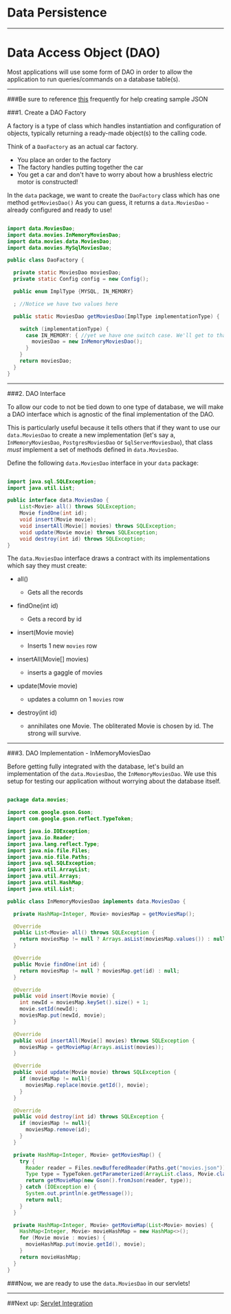 # Data Persistence

---
# Data Access Object (DAO)

Most applications will use some form of DAO in order to allow the application to run
queries/commands on a database table(s).

---

###Be sure to reference [this](documentation.md) frequently for help creating sample JSON

###1. Create a DAO Factory

A factory is a type of class which handles instantiation and configuration of objects,
typically returning a ready-made object(s) to the calling code.

Think of a `DaoFactory` as an actual car factory. 
- You place an order to the factory
- The factory handles putting together the car
- You get a car and don't have to worry about how a brushless electric motor is constructed!

In the `data` package, we want to create the `DaoFactory` class which has one method  `getMoviesDao()`
As you can guess, it returns a `data.MoviesDao` - already configured and ready to use!

```JAVA

import data.MoviesDao;
import data.movies.InMemoryMoviesDao;
import data.movies.data.MoviesDao;
import data.movies.MySqlMoviesDao;

public class DaoFactory {

  private static MoviesDao moviesDao;
  private static Config config = new Config();

  public enum ImplType {MYSQL, IN_MEMORY}

  ; //Notice we have two values here

  public static MoviesDao getMoviesDao(ImplType implementationType) {

    switch (implementationType) {
      case IN_MEMORY: { //yet we have one switch case. We'll get to that!
        moviesDao = new InMemoryMoviesDao();
      }
    }
    return moviesDao;
  }
}

```
---
###2. DAO Interface


To allow our code to not be tied down to one type of database,
we will make a DAO interface which is agnostic of the final implementation of the DAO.

This is particularly useful because it tells others that if they want to use our `data.MoviesDao`
to create a new implementation (let's say a, `InMemoryMoviesDao`, `PostgresMoviesDao` or `SqlServerMoviesDao`),
that class *must* implement a set of methods defined in `data.MoviesDao`.

Define the following `data.MoviesDao` interface in your `data` package:

```JAVA

import java.sql.SQLException;
import java.util.List;

public interface data.MoviesDao {
    List<Movie> all() throws SQLException;
    Movie findOne(int id);
    void insert(Movie movie);
    void insertAll(Movie[] movies) throws SQLException;
    void update(Movie movie) throws SQLException;
    void destroy(int id) throws SQLException;
}

```

The `data.MoviesDao` interface draws a contract with its implementations which say they must create:

- all()
    - Gets all the records


- findOne(int id)
    - Gets a record by id


- insert(Movie movie)
    - Inserts 1 new `movies` row


- insertAll(Movie[] movies)
    - inserts a gaggle of movies


- update(Movie movie)
    - updates a column on 1 `movies` row


- destroy(int id)
    - annihilates one Movie. The obliterated Movie is chosen by id. The strong will survive.


---
###3. DAO Implementation - InMemoryMoviesDao

Before getting fully integrated with the database, 
let's build an implementation of the `data.MoviesDao`, the `InMemoryMoviesDao`.
We use this setup for testing our application without worrying about the database itself.

```JAVA

package data.movies;

import com.google.gson.Gson;
import com.google.gson.reflect.TypeToken;

import java.io.IOException;
import java.io.Reader;
import java.lang.reflect.Type;
import java.nio.file.Files;
import java.nio.file.Paths;
import java.sql.SQLException;
import java.util.ArrayList;
import java.util.Arrays;
import java.util.HashMap;
import java.util.List;

public class InMemoryMoviesDao implements data.MoviesDao {

  private HashMap<Integer, Movie> moviesMap = getMoviesMap();

  @Override
  public List<Movie> all() throws SQLException {
    return moviesMap != null ? Arrays.asList(moviesMap.values()) : null;
  }

  @Override
  public Movie findOne(int id) {
    return moviesMap != null ? moviesMap.get(id) : null;
  }

  @Override
  public void insert(Movie movie) {
    int newId = moviesMap.keySet().size() + 1;
    movie.setId(newId);
    moviesMap.put(newId, movie);
  }

  @Override
  public void insertAll(Movie[] movies) throws SQLException {
    moviesMap = getMovieMap(Arrays.asList(movies));
  }

  @Override
  public void update(Movie movie) throws SQLException {
    if (moviesMap != null){
      moviesMap.replace(movie.getId(), movie);
    }
  }

  @Override
  public void destroy(int id) throws SQLException {
    if (moviesMap != null){
      moviesMap.remove(id);
    }
  }

  private HashMap<Integer, Movie> getMoviesMap() {
    try {
      Reader reader = Files.newBufferedReader(Paths.get("movies.json"));
      Type type = TypeToken.getParameterized(ArrayList.class, Movie.class).getType();
      return getMovieMap(new Gson().fromJson(reader, type));
    } catch (IOException e) {
      System.out.println(e.getMessage());
      return null;
    }
  }

  private HashMap<Integer, Movie> getMovieMap(List<Movie> movies) {
    HashMap<Integer, Movie> movieHashMap = new HashMap<>();
    for (Movie movie : movies) {
      movieHashMap.put(movie.getId(), movie);
    }
    return movieHashMap;
  }
}

```


###Now, we are ready to use the `data.MoviesDao` in our servlets!

---
##Next up: [Servlet Integration](7-servlet-integration.md)